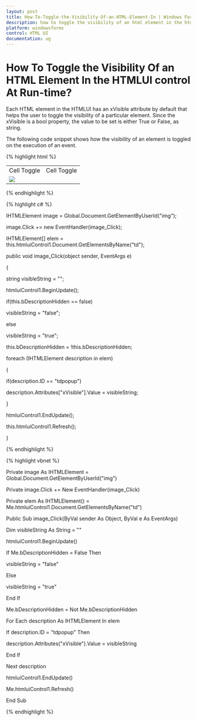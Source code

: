 ```yaml
---
layout: post
title: How-To-Toggle-the-Visibility-Of-an-HTML-Element-In | Windows Forms | Syncfusion
description: how to toggle the visibility of an html element in the htmlui control at run-time?
platform: windowsforms
control: HTML UI
documentation: ug
---
```


# How To Toggle the Visibility Of an HTML Element In the HTMLUI control At Run-time?

Each HTML element in the HTMLUI has an xVisible attribute by default that helps the user to toggle the visibility of a particular element. Since the xVisible is a bool property, the value to be set is either True or False, as string.

The following code snippet shows how the visibility of an element is toggled on the execution of an event.


{% highlight html %}

<html>

<body>

<table>

<tr>

<td id="tdpopup">Cell Toggle</td>

<td id="tdpopup">Cell Toggle</td>

</tr>

<tr>

<td colspan="2">

<img src="sync.gif" id="img"/>

</td>

</tr>

</table>

</body>

</html>

{% endhighlight %}

{% highlight c# %}



IHTMLElement image = Global.Document.GetElementByUserId("img");

image.Click += new EventHandler(image_Click);

IHTMLElement[] elem = this.htmluiControl1.Document.GetElementsByName("td");



public void image_Click(object sender, EventArgs e)

{

string visibleString = "";

htmluiControl1.BeginUpdate();

if(this.bDescriptionHidden == false)

visibleString = "false";

else

visibleString = "true";

this.bDescriptionHidden = !this.bDescriptionHidden;

foreach (IHTMLElement description in elem)

{

if(description.ID == "tdpopup")

description.Attributes["xVisible"].Value = visibleString;

}

htmluiControl1.EndUpdate();

this.htmluiControl1.Refresh();

}

{% endhighlight %}

{% highlight vbnet %}



Private image As IHTMLElement = Global.Document.GetElementByUserId("img")

Private image.Click += New EventHandler(image_Click)

Private elem As IHTMLElement() = Me.htmluiControl1.Document.GetElementsByName("td")



Public Sub image_Click(ByVal sender As Object, ByVal e As EventArgs)

Dim visibleString As String = ""

htmluiControl1.BeginUpdate()

If Me.bDescriptionHidden = False Then

visibleString = "false"

Else

visibleString = "true"

End If

Me.bDescriptionHidden = Not Me.bDescriptionHidden

For Each description As IHTMLElement In elem

If description.ID = "tdpopup" Then

description.Attributes("xVisible").Value = visibleString

End If

Next description

htmluiControl1.EndUpdate()

Me.htmluiControl1.Refresh()

End Sub

{% endhighlight %}

